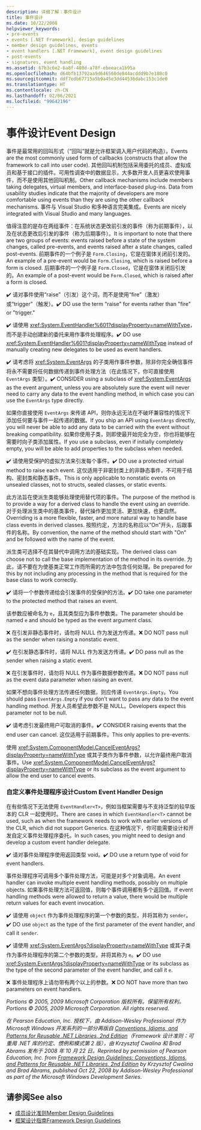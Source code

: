 ```yaml
---
description: 详细了解：事件设计
title: 事件设计
ms.date: 10/22/2008
helpviewer_keywords:
- pre-events
- events [.NET Framework], design guidelines
- member design guidelines, events
- event handlers [.NET Framework], event design guidelines
- post-events
- signatures, event handling
ms.assetid: 67b3c6e2-6a8f-480d-a78f-ebeeaca1b95a
ms.openlocfilehash: d64bfb13792aa9d646560de844acddd9b7e188c0
ms.sourcegitcommit: ddf7edb67715a5b9a45e3dd44536dabc153c1de0
ms.translationtype: HT
ms.contentlocale: zh-CN
ms.lasthandoff: 02/06/2021
ms.locfileid: "99642196"
---
```

# <a name="event-design"></a><span data-ttu-id="382e1-103">事件设计</span><span class="sxs-lookup"><span data-stu-id="382e1-103">Event Design</span></span>

<span data-ttu-id="382e1-104">事件是最常用的回叫形式（“回叫”就是允许框架调入用户代码的构造）。</span><span class="sxs-lookup"><span data-stu-id="382e1-104">Events are the most commonly used form of callbacks (constructs that allow the framework to call into user code).</span></span> <span data-ttu-id="382e1-105">其他回叫机制包括采用委托的成员、虚拟成员和基于接口的插件。可用性调查中的数据显示，大多数开发人员更喜欢使用事件，而不是使用其他回叫机制。</span><span class="sxs-lookup"><span data-stu-id="382e1-105">Other callback mechanisms include members taking delegates, virtual members, and interface-based plug-ins. Data from usability studies indicate that the majority of developers are more comfortable using events than they are using the other callback mechanisms.</span></span> <span data-ttu-id="382e1-106">事件与 Visual Studio 和多种语言完美集成。</span><span class="sxs-lookup"><span data-stu-id="382e1-106">Events are nicely integrated with Visual Studio and many languages.</span></span>

 <span data-ttu-id="382e1-107">值得注意的是存在两组事件：在系统状态更改前引发的事件（称为前期事件），以及在状态更改后引发的事件（称为后期事件）。</span><span class="sxs-lookup"><span data-stu-id="382e1-107">It is important to note that there are two groups of events: events raised before a state of the system changes, called pre-events, and events raised after a state changes, called post-events.</span></span> <span data-ttu-id="382e1-108">前期事件的一个例子是 `Form.Closing`，它是在窗体关闭前引发的。</span><span class="sxs-lookup"><span data-stu-id="382e1-108">An example of a pre-event would be `Form.Closing`, which is raised before a form is closed.</span></span> <span data-ttu-id="382e1-109">后期事件的一个例子是 `Form.Closed`，它是在窗体关闭后引发的。</span><span class="sxs-lookup"><span data-stu-id="382e1-109">An example of a post-event would be `Form.Closed`, which is raised after a form is closed.</span></span>

 <span data-ttu-id="382e1-110">✔️ 请对事件使用“raise”（引发）这个词，而不是使用“fire”（激发）或“trigger”（触发）。</span><span class="sxs-lookup"><span data-stu-id="382e1-110">✔️ DO use the term "raise" for events rather than "fire" or "trigger."</span></span>

 <span data-ttu-id="382e1-111">✔️ 请使用 <xref:System.EventHandler%601?displayProperty=nameWithType>，而不是手动创建新的委托来用作事件处理程序。</span><span class="sxs-lookup"><span data-stu-id="382e1-111">✔️ DO use <xref:System.EventHandler%601?displayProperty=nameWithType> instead of manually creating new delegates to be used as event handlers.</span></span>

 <span data-ttu-id="382e1-112">✔️ 请考虑将 <xref:System.EventArgs> 的子类用作事件参数，除非你完全确信事件将永不需要将任何数据传递到事件处理方法（在此情况下，你可直接使用 `EventArgs` 类型）。</span><span class="sxs-lookup"><span data-stu-id="382e1-112">✔️ CONSIDER using a subclass of <xref:System.EventArgs> as the event argument, unless you are absolutely sure the event will never need to carry any data to the event handling method, in which case you can use the `EventArgs` type directly.</span></span>

 <span data-ttu-id="382e1-113">如果你直接使用 `EventArgs` 来传递 API，则你永远无法在不破坏兼容性的情况下添加任何要与事件一起传递的数据。</span><span class="sxs-lookup"><span data-stu-id="382e1-113">If you ship an API using `EventArgs` directly, you will never be able to add any data to be carried with the event without breaking compatibility.</span></span> <span data-ttu-id="382e1-114">如果你使用子类，则即使最开始完全为空，你也将能够在需要时向子类添加属性。</span><span class="sxs-lookup"><span data-stu-id="382e1-114">If you use a subclass, even if initially completely empty, you will be able to add properties to the subclass when needed.</span></span>

 <span data-ttu-id="382e1-115">✔️ 请使用受保护的虚拟方法来引发每个事件。</span><span class="sxs-lookup"><span data-stu-id="382e1-115">✔️ DO use a protected virtual method to raise each event.</span></span> <span data-ttu-id="382e1-116">这仅适用于非密封类上的非静态事件，不可用于结构、密封类和静态事件。</span><span class="sxs-lookup"><span data-stu-id="382e1-116">This is only applicable to nonstatic events on unsealed classes, not to structs, sealed classes, or static events.</span></span>

 <span data-ttu-id="382e1-117">此方法旨在使派生类能够处理使用替代项的事件。</span><span class="sxs-lookup"><span data-stu-id="382e1-117">The purpose of the method is to provide a way for a derived class to handle the event using an override.</span></span> <span data-ttu-id="382e1-118">对于处理派生类中的基类事件，替代操作更加灵活、更加快速，也更自然。</span><span class="sxs-lookup"><span data-stu-id="382e1-118">Overriding is a more flexible, faster, and more natural way to handle base class events in derived classes.</span></span> <span data-ttu-id="382e1-119">按照约定，方法的名称应以“On”开头，后跟事件的名称。</span><span class="sxs-lookup"><span data-stu-id="382e1-119">By convention, the name of the method should start with "On" and be followed with the name of the event.</span></span>

 <span data-ttu-id="382e1-120">派生类可选择不在其替代中调用方法的基础实现。</span><span class="sxs-lookup"><span data-stu-id="382e1-120">The derived class can choose not to call the base implementation of the method in its override.</span></span> <span data-ttu-id="382e1-121">为此，请不要在为使基类正常工作而所需的方法中包含任何处理。</span><span class="sxs-lookup"><span data-stu-id="382e1-121">Be prepared for this by not including any processing in the method that is required for the base class to work correctly.</span></span>

 <span data-ttu-id="382e1-122">✔️ 请将一个参数传递给会引发事件的受保护的方法。</span><span class="sxs-lookup"><span data-stu-id="382e1-122">✔️ DO take one parameter to the protected method that raises an event.</span></span>

 <span data-ttu-id="382e1-123">该参数应被命名为 `e`，且其类型应为事件参数类。</span><span class="sxs-lookup"><span data-stu-id="382e1-123">The parameter should be named `e` and should be typed as the event argument class.</span></span>

 <span data-ttu-id="382e1-124">❌ 在引发非静态事件时，请勿将 NULL 作为发送方传递。</span><span class="sxs-lookup"><span data-stu-id="382e1-124">❌ DO NOT pass null as the sender when raising a nonstatic event.</span></span>

 <span data-ttu-id="382e1-125">✔️ 在引发静态事件时，请将 NULL 作为发送方传递。</span><span class="sxs-lookup"><span data-stu-id="382e1-125">✔️ DO pass null as the sender when raising a static event.</span></span>

 <span data-ttu-id="382e1-126">❌ 在引发事件时，请勿将 NULL 作为事件数据参数传递。</span><span class="sxs-lookup"><span data-stu-id="382e1-126">❌ DO NOT pass null as the event data parameter when raising an event.</span></span>

 <span data-ttu-id="382e1-127">如果不想向事件处理方法传递任何数据，则应传递 `EventArgs.Empty`。</span><span class="sxs-lookup"><span data-stu-id="382e1-127">You should pass `EventArgs.Empty` if you don’t want to pass any data to the event handling method.</span></span> <span data-ttu-id="382e1-128">开发人员希望此参数不是 NULL。</span><span class="sxs-lookup"><span data-stu-id="382e1-128">Developers expect this parameter not to be null.</span></span>

 <span data-ttu-id="382e1-129">✔️ 请考虑引发最终用户可取消的事件。</span><span class="sxs-lookup"><span data-stu-id="382e1-129">✔️ CONSIDER raising events that the end user can cancel.</span></span> <span data-ttu-id="382e1-130">这仅适用于前期事件。</span><span class="sxs-lookup"><span data-stu-id="382e1-130">This only applies to pre-events.</span></span>

 <span data-ttu-id="382e1-131">使用 <xref:System.ComponentModel.CancelEventArgs?displayProperty=nameWithType> 或其子类作为事件参数，以允许最终用户取消事件。</span><span class="sxs-lookup"><span data-stu-id="382e1-131">Use <xref:System.ComponentModel.CancelEventArgs?displayProperty=nameWithType> or its subclass as the event argument to allow the end user to cancel events.</span></span>

### <a name="custom-event-handler-design"></a><span data-ttu-id="382e1-132">自定义事件处理程序设计</span><span class="sxs-lookup"><span data-stu-id="382e1-132">Custom Event Handler Design</span></span>

 <span data-ttu-id="382e1-133">在有些情况下无法使用 `EventHandler<T>`，例如当框架需要与不支持泛型的较早版本的 CLR 一起使用时。</span><span class="sxs-lookup"><span data-stu-id="382e1-133">There are cases in which `EventHandler<T>` cannot be used, such as when the framework needs to work with earlier versions of the CLR, which did not support Generics.</span></span> <span data-ttu-id="382e1-134">在这种情况下，你可能需要设计和开发自定义事件处理程序委托。</span><span class="sxs-lookup"><span data-stu-id="382e1-134">In such cases, you might need to design and develop a custom event handler delegate.</span></span>

 <span data-ttu-id="382e1-135">✔️ 请对事件处理程序使用返回类型 void。</span><span class="sxs-lookup"><span data-stu-id="382e1-135">✔️ DO use a return type of void for event handlers.</span></span>

 <span data-ttu-id="382e1-136">事件处理程序可调用多个事件处理方法，可能是对多个对象调用。</span><span class="sxs-lookup"><span data-stu-id="382e1-136">An event handler can invoke multiple event handling methods, possibly on multiple objects.</span></span> <span data-ttu-id="382e1-137">如果事件处理方法可返回值，则每个事件调用都有多个返回值。</span><span class="sxs-lookup"><span data-stu-id="382e1-137">If event handling methods were allowed to return a value, there would be multiple return values for each event invocation.</span></span>

 <span data-ttu-id="382e1-138">✔️ 请使用 `object` 作为事件处理程序的第一个参数的类型，并将其称为 `sender`。</span><span class="sxs-lookup"><span data-stu-id="382e1-138">✔️ DO use `object` as the type of the first parameter of the event handler, and call it `sender`.</span></span>

 <span data-ttu-id="382e1-139">✔️ 请使用 <xref:System.EventArgs?displayProperty=nameWithType> 或其子类作为事件处理程序的第二个参数的类型，并将其称为 `e`。</span><span class="sxs-lookup"><span data-stu-id="382e1-139">✔️ DO use <xref:System.EventArgs?displayProperty=nameWithType> or its subclass as the type of the second parameter of the event handler, and call it `e`.</span></span>

 <span data-ttu-id="382e1-140">❌ 事件处理程序上请勿带有两个以上的参数。</span><span class="sxs-lookup"><span data-stu-id="382e1-140">❌ DO NOT have more than two parameters on event handlers.</span></span>

 <span data-ttu-id="382e1-141">*Portions © 2005, 2009 Microsoft Corporation 版权所有。保留所有权利。*</span><span class="sxs-lookup"><span data-stu-id="382e1-141">*Portions © 2005, 2009 Microsoft Corporation. All rights reserved.*</span></span>

 <span data-ttu-id="382e1-142">*在 Pearson Education, Inc. 授权下，由 Addison-Wesley Professional 作为 Microsoft Windows 开发系列的一部分再版自 [Conventions, Idioms, and Patterns for Reusable .NET Libraries, 2nd Edition](https://www.informit.com/store/framework-design-guidelines-conventions-idioms-and-9780321545619)（Framework 设计准则：可重用 .NET 库的约定、惯例和模式第 2 版），由 Krzysztof Cwalina 和 Brad Abrams 发布于 2008 年 10 月 22 日。*</span><span class="sxs-lookup"><span data-stu-id="382e1-142">*Reprinted by permission of Pearson Education, Inc. from [Framework Design Guidelines: Conventions, Idioms, and Patterns for Reusable .NET Libraries, 2nd Edition](https://www.informit.com/store/framework-design-guidelines-conventions-idioms-and-9780321545619) by Krzysztof Cwalina and Brad Abrams, published Oct 22, 2008 by Addison-Wesley Professional as part of the Microsoft Windows Development Series.*</span></span>

## <a name="see-also"></a><span data-ttu-id="382e1-143">请参阅</span><span class="sxs-lookup"><span data-stu-id="382e1-143">See also</span></span>

- [<span data-ttu-id="382e1-144">成员设计准则</span><span class="sxs-lookup"><span data-stu-id="382e1-144">Member Design Guidelines</span></span>](member.md)
- [<span data-ttu-id="382e1-145">框架设计指南</span><span class="sxs-lookup"><span data-stu-id="382e1-145">Framework Design Guidelines</span></span>](index.md)

